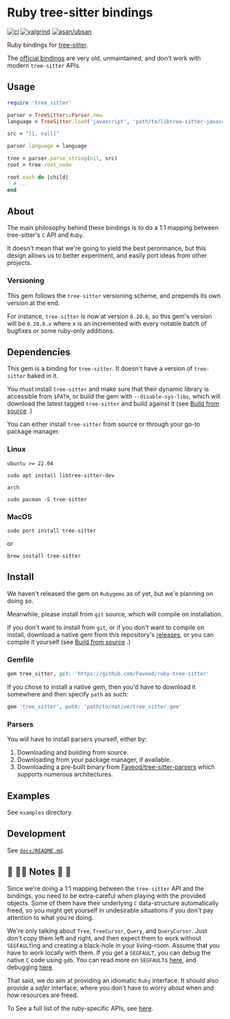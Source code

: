 # Ruby tree-sitter bindings

[![ci](https://github.com/Faveod/ruby-tree-sitter/actions/workflows/ci.yml/badge.svg)](https://github.com/Faveod/ruby-tree-sitter/actions/workflows/ci.yml) [![valgrind](https://github.com/Faveod/ruby-tree-sitter/actions/workflows/valgrind.yml/badge.svg)](https://github.com/Faveod/ruby-tree-sitter/actions/workflows/valgrind.yml) [![asan/ubsan](https://github.com/Faveod/ruby-tree-sitter/actions/workflows/asan.yml/badge.svg)](https://github.com/Faveod/ruby-tree-sitter/actions/workflows/asan.yml) 

Ruby bindings for [tree-sitter](https://github.com/tree-sitter/tree-sitter).

The [official bindings](https://github.com/tree-sitter/ruby-tree-sitter) are
very old, unmaintained, and don't work with modern `tree-sitter` APIs.


## Usage

``` ruby
require 'tree_sitter'

parser = TreeSitter::Parser.new
language = TreeSitter.load('javascript', 'path/to/libtree-sitter-javascript.{so,dylib}')

src = "[1, null]"

parser.language = language

tree = parser.parse_string(nil, src)
root = tree.root_node

root.each do |child|
  # ...
end
```

## About

The main philosophy behind these bindings is to do a 1:1 mapping between
tree-sitter's `C` API and `Ruby`.

It doesn't mean that we're going to yield the best perormance, but this design
allows us to better experiment, and easily port ideas from other projects.

### Versioning

This gem follows the `tree-sitter` versioning scheme, and prepends its own
version at the end.

For instance, `tree-sitter` is now at version `0.20.6`, so this gem's version
will be `0.20.6.x` where x is an incremented with every notable batch of
bugfixes or some ruby-only additions.

## Dependencies

This gem is a binding for `tree-sitter`.  It doesn't have a version of
`tree-sitter` baked in it.

You must install `tree-sitter` and make sure that their dynamic library is
accessible from `$PATH`, or build the gem with `--disable-sys-libs`, which will
download the latest tagged `tree-sitter` and build against it (see [Build from
source](docs/Development.md#build-from-source) .)

You can either install `tree-sitter` from source or through your go-to package manager.

### Linux

`ubuntu >= 22.04`

```console
sudo apt install libtree-sitter-dev
```

`arch`

```console
sudo pacman -S tree-sitter
```

### MacOS

```console
sudo port install tree-sitter
```

or

```console
brew install tree-sitter
```

## Install

We haven't released the gem on `Rubygems` as of yet, but we'e planning on doing so.

Meanwhile, please install from `git` source, which will compile on installation.

If you don't want to install from `git`, or if you don't want to compile on
install, download a native gem from this repository's
[releases](https://github.com/Faveod/ruby-tree-sitter/releases), or you can
compile it yourself (see [Build from
source](docs/Development.md#build-from-source) .)

### Gemfile

```ruby
gem tree_sitter, git: 'https://github.com/Faveod/ruby-tree-sitter'
```

If you chose to install a native gem, then you'd have to download it somewhere
and then specify `path` as such:

``` ruby
gem 'tree_sitter', path: 'path/to/native/tree_sitter.gem'
```

### Parsers

You will have to install parsers yourself, either by:

1. Downloading and building from source.
1. Downloading from your package manager, if available.
1. Downloading a pre-built binary from
   [Faveod/tree-sitter-parsers](https://github.com/Faveod/tree-sitter-parsers)
   which supports numerous architectures.

## Examples

See `examples` directory.

## Development

See [`docs/README.md`](docs/Development.md).

## 🚧 👷‍♀️ Notes 👷 🚧

Since we're doing a 1:1 mapping between the `tree-sitter` API and the bindings,
you need to be extra-careful when playing with the provided objects.  Some of
them have their underlying `C` data-structure automatically freed, so you might
get yourself in undesirable situations if you don't pay attention to what you're
doing.

We're only talking about `Tree`, `TreeCursor`, `Query`, and `QueryCursor`.  Just
don't copy them left and right, and then expect them to work without
`SEGFAULT`ing and creating a black-hole in your living-room.  Assume that you
have to work locally with them. If you get a `SEGFAULT`, you can debug the
native `C` code using `gdb`.  You can read more on `SEGFAULT`s
[here](docs/SIGSEGV.md), and debugging [here](docs/Development.md#Debugging).

That said, we do aim at providing an idiomatic `Ruby` interface.  It should also
provide a _safer_ interface, where you don't have to worry about when and how
resources are freed.

To See a full list of the ruby-specific APIs, see [here](lib/README.md).
